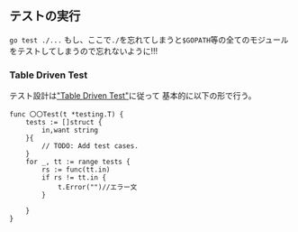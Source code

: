 ## テストの実行
`go test ./...` 
もし、ここで`./`を忘れてしまうと`$GOPATH`等の全てのモジュールをテストしてしまうので忘れないように!!!


### Table Driven Test
テスト設計は["Table Driven Test"](https://github.com/golang/go/wiki/TableDrivenTests)に従って
基本的に以下の形で行う。
```
func 〇〇Test(t *testing.T) {
	tests := []struct {
		in,want string
	}{
		// TODO: Add test cases.
	}
	for _, tt := range tests {
		rs := func(tt.in)
		if rs != tt.in {
			t.Error("")//エラー文
		}

	}
}
```
